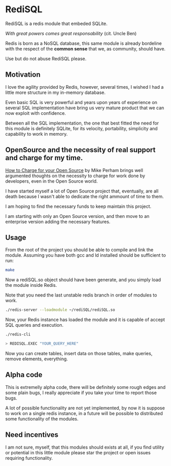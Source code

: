 # RediSQL

RediSQL is a redis module that embeded SQLite.

_With great powers comes great responsability_ (cit. Uncle Ben)

Redis is born as a NoSQL database, this same module is already bordeline with the respect of the **common sense** that we, as community, should have. 

Use but do not abuse RediSQL please.

## Motivation

I love the agility provided by Redis, however, several times, I wished I had a little more structure in my in-memory database.

Even basic SQL is very powerful and years upon years of experience on several SQL implementation have bring us very mature product that we can now exploit with confidence.

Between all the SQL implementation, the one that best fitted the need for this module is definitely SQLite, for its velocity, portability, simplicity and capability to work in memory.

## OpenSource and the necessity of real support and charge for my time.

[How to Charge for your Open Source](http://www.mikeperham.com/2015/11/23/how-to-charge-for-your-open-source/) by Mike Perham brings well argumented thoughts on the necessity to charge for work done by developers, even in the Open Source world.

I have started myself a lot of Open Source project that, eventually, are all death because I wasn't able to dedicate the right ammount of time to them.

I am hoping to find the necessary funds to keep maintain this project.

I am starting with only an Open Source version, and then move to an enterprise version adding the necessary features.

## Usage

From the root of the project you should be able to compile and link the module.
Assuming you have both gcc and ld installed should be sufficient to run:

``` bash
make
```

Now a rediSQL.so object should have been generate, and you simply load the module inside Redis.

Note that you need the last unstable redis branch in order of modules to work. 

```bash
./redis-server --loadmodule ~/rediSQL/rediSQL.so
```

Now, your Redis instance has loaded the module and it is capable of accept SQL queries and execution.

```bash
./redis-cli

> REDISQL.EXEC "YOUR_QUERY_HERE"
```

Now you can create tables, insert data on those tables, make queries, remove elements, everything.

## Alpha code

This is extremelly alpha code, there will be definitely some rough edges and some plain bugs, I really appreciate if you take your time to report those bugs.

A lot of possible functionality are not yet implemented, by now it is suppose to work on a single redis instance, in a future will be possible to distributed some functionality of the modules.

## Need incentives

I am not sure, myself, that this modules should exists at all, if you find utility or potential in this little module please star the project or open issues requiring functionality.
